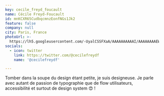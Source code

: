 ```yaml
---
key: cecile_freyd_foucault
name: Cécile Freyd-Foucault
id: mnKCXR65CudbqcmnzEonfNGs1Jk2
feature: false
company: null
city: Paris, France
photoUrl: >-
  https://lh5.googleusercontent.com/-UyalCSSFXaA/AAAAAAAAAAI/AAAAAAAAEWQ/9fl4_ICI0M8/photo.jpg
socials:
  - icon: twitter
    link: https://twitter.com/@cecilefreydf
    name: '@cecilefreydf'

---
```


Tomber dans la soupe du design étant petite, je suis designeuse. Je parle avec autant de passion de typographie que de flow utilisateurs, accessibilité et surtout de design system 😍 !
